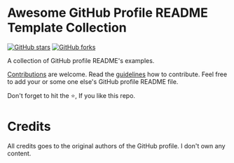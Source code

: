 # Awesome GitHub Profile README Template Collection

[![GitHub stars](https://img.shields.io/github/stars/themlphdstudent/awesome-github-profile-readme-templates.svg)](https://github.com/themlphdstudent/awesome-github-profile-readme-templates/stargazers)
[![GitHub forks](https://img.shields.io/github/forks/themlphdstudent/awesome-github-profile-readme-templates.svg?color=blue)](https://github.com/themlphdstudent/awesome-github-profile-readme-templates/network)


A collection of GitHub profile README's examples.

[Contributions](https://github.com/themlphdstudent/awesome-github-profile-readme-templates/blob/master/CONTRIBUTING.md) are welcome. Read the [guidelines](https://github.com/themlphdstudent/awesome-github-profile-readme-templates/blob/master/CONTRIBUTING.md) how to contribute.
Feel free to add your or some one else's GitHub profile README file.

Don't forget to hit the :star:, If you like this repo.

# Credits
All credits goes to the original authors of the GitHub profile. I don't own any content.